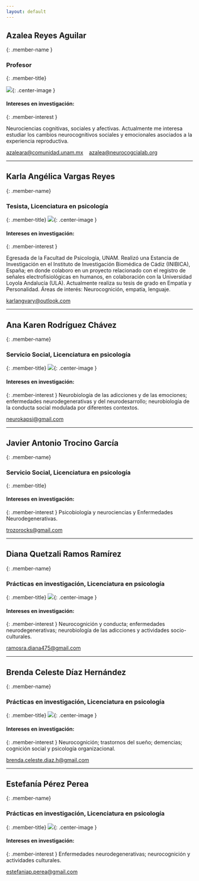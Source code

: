 ```yaml
---
layout: default
---
```



## Azalea Reyes Aguilar
{: .member-name }
### Profesor
{: .member-title}

![](aza2.jpg){: .center-image }

#### Intereses en investigación:
{: .member-interest }

Neurociencias cognitivas, sociales y afectivas. Actualmente me interesa estudiar los cambios neurocognitivos sociales y
emocionales asociados a la experiencia reproductiva.

<i class="fas fa-envelope"></i> <azaleara@comunidad.unam.mx>    &nbsp;&nbsp; <i class="fas fa-envelope"></i> <azalea@neurocogcialab.org>


[<i class="fab fa-twitter-square fa-2x"></i>](https://twitter.com/azaleareyaguila)
[<i class="fab fa-github fa-2x"></i>](https://github.com/azaleara)
[<i class="fab fa-linkedin fa-2x"></i>](https://www.linkedin.com/in/azalea-reyes-aguilar-5a328b70)
[<i class="fab fa-researchgate fa-2x"></i>](https://www.researchgate.net/profile/Azalea_Reyes_Aguilar)

**********

## Karla Angélica Vargas Reyes
{: .member-name}
### Tesista, Licenciatura en psicología
{: .member-title}
![](karla.jpg){: .center-image }

#### Intereses en investigación:
{: .member-interest }

Egresada de la Facultad de Psicología, UNAM. Realizó una Estancia de Investigación en el Instituto de Investigación Biomédica de Cádiz (INIBICA), España; en donde colaboro en un proyecto relacionado con el registro de señales electrofisiológicas en humanos, en colaboración con la Universidad Loyola Andalucía (ULA). Actualmente realiza su tesis de grado en Empatía y Personalidad. Áreas de interés: Neurocognición, empatía, lenguaje.

<i class="fas fa-envelope"></i> <karlangvary@outlook.com>

**********

## Ana Karen Rodríguez Chávez
{: .member-name}
### Servicio Social, Licenciatura en psicología
{: .member-title}
![](karen.jpg){: .center-image }

#### Intereses en investigación:
{: .member-interest }
Neurobiología de las adicciones y de las emociones; enfermedades neurodegenerativas y del neurodesarrollo; neurobiología de la conducta social modulada por diferentes contextos.

<i class="fas fa-envelope"></i> <neurokapsi@gmail.com>

**********

## Javier Antonio Trocino García
{: .member-name}
### Servicio Social, Licenciatura en psicología
{: .member-title}

#### Intereses en investigación:
{: .member-interest }
Psicobiología y neurociencias y Enfermedades Neurodegenerativas.

<i class="fas fa-envelope"></i> <trozorocks@gmail.com>

**********

## Diana Quetzali Ramos Ramírez
{: .member-name}
### Prácticas en investigación, Licenciatura en psicología
{: .member-title}
![](diana.jpg){: .center-image }

#### Intereses en investigación:
{: .member-interest }
Neurocognición y conducta; enfermedades neurodegenerativas; neurobiología de las adicciones y actividades socio-culturales.

<i class="fas fa-envelope"></i> <ramosra.diana475@gmail.com>

**********

## Brenda Celeste Díaz Hernández
{: .member-name}
### Prácticas en investigación, Licenciatura en psicología
{: .member-title}
![](celeste.jpg){: .center-image }

#### Intereses en investigación:
{: .member-interest }
Neurocognición; trastornos del sueño; demencias; cognición social y psicología organizacional.

<i class="fas fa-envelope"></i> <brenda.celeste.diaz.h@gmail.com>

**********

## Estefanía Pérez Perea
{: .member-name}
### Prácticas en investigación, Licenciatura en psicología
{: .member-title}
![](estefania.jpg){: .center-image }

#### Intereses en investigación:
{: .member-interest }
Enfermedades neurodegenerativas; neurocognición y actividades culturales.

<i class="fas fa-envelope"></i> <estefaniap.perea@gmail.com>
